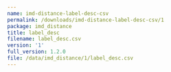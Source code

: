 ```yaml
---
name: imd-distance-label-desc-csv
permalink: /downloads/imd-distance-label-desc-csv/1
package: imd_distance
title: label_desc
filename: label_desc.csv
version: '1'
full_version: 1.2.0
file: /data/imd_distance/1/label_desc.csv
---
```

